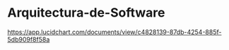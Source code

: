 # Arquitectura-de-Software

https://app.lucidchart.com/documents/view/c4828139-87db-4254-885f-5db909f8f58a 
